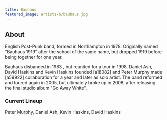 ```yaml
---
title: Bauhaus
featured_image: artists/b/bauhaus.jpg
---
```

## About

English Post-Punk band, formed in Northampton in 1978.
Originally named "Bauhaus 1919" after the school of the same name, but dropped 1919 before being together for one year.

Bauhaus disbanded in 1983 , but reunited for a tour in 1998.
Daniel Ash, David Haskins and Kevin Haskins founded [a18082] and Peter Murphy made [a59922] collaboration for a year and later as solo artist.
The band reformed and toured again in 2005, but ultimately broke up in 2008, after releasing the final studio album "Go Away White".


### Current Lineup

Peter Murphy, Daniel Ash, Kevin Haskins, David Haskins

